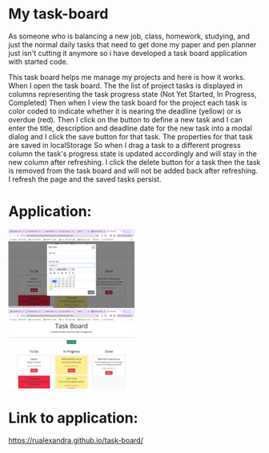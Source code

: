 # My task-board

As someone who is balancing a new job, class, homework, studying, and just the normal daily tasks that need to get done my paper and pen planner just isn't cutting it anymore so i have developed a task board application with started code.

This task board helps me manage my projects and here is how it works.
When I open the task board.
The the list of project tasks is displayed in columns representing the task progress state (Not Yet Started, In Progress, Completed)
Then when I view the task board for the project each task is color coded to indicate whether it is nearing the deadline (yellow) or is overdue (red).
Then I click on the button to define a new task and I can enter the title, description and deadline date for the new task into a modal dialog and I click the save button for that task.
The properties for that task are saved in localStorage
So when I drag a task to a different progress column the task's progress state is updated accordingly and will stay in the new column after refreshing.
I click the delete button for a task then the task is removed from the task board and will not be added back after refreshing.
I refresh the page and the saved tasks persist.

# Application:

<img src="./images/Screenshot 2024-03-24 at 10.26.11 PM.png" width="50%" height="50%">

<img src="./images/screenshot.png" width="50%" height="50%">

# Link to application:

https://rualexandra.github.io/task-board/
